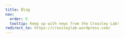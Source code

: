 ```yaml
---
title: Blog
nav:
  order: 5
  tooltip: Keep up with news from the Crossley Lab!
redirect_to: https://crossleylab.wordpress.com/
---
```


